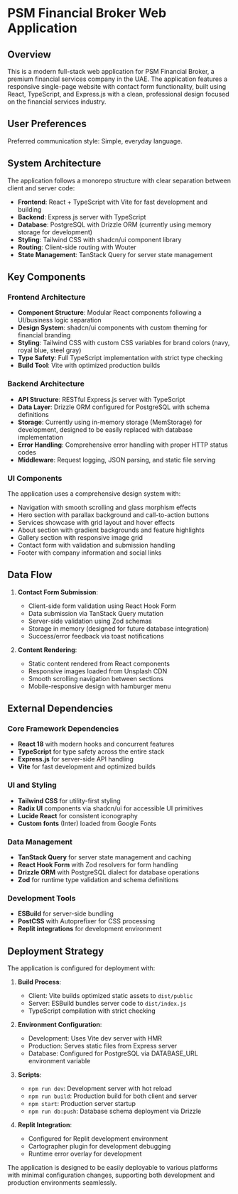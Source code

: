 # PSM Financial Broker Web Application

## Overview

This is a modern full-stack web application for PSM Financial Broker, a premium financial services company in the UAE. The application features a responsive single-page website with contact form functionality, built using React, TypeScript, and Express.js with a clean, professional design focused on the financial services industry.

## User Preferences

Preferred communication style: Simple, everyday language.

## System Architecture

The application follows a monorepo structure with clear separation between client and server code:

- **Frontend**: React + TypeScript with Vite for fast development and building
- **Backend**: Express.js server with TypeScript 
- **Database**: PostgreSQL with Drizzle ORM (currently using memory storage for development)
- **Styling**: Tailwind CSS with shadcn/ui component library
- **Routing**: Client-side routing with Wouter
- **State Management**: TanStack Query for server state management

## Key Components

### Frontend Architecture
- **Component Structure**: Modular React components following a UI/business logic separation
- **Design System**: shadcn/ui components with custom theming for financial branding
- **Styling**: Tailwind CSS with custom CSS variables for brand colors (navy, royal blue, steel gray)
- **Type Safety**: Full TypeScript implementation with strict type checking
- **Build Tool**: Vite with optimized production builds

### Backend Architecture
- **API Structure**: RESTful Express.js server with TypeScript
- **Data Layer**: Drizzle ORM configured for PostgreSQL with schema definitions
- **Storage**: Currently using in-memory storage (MemStorage) for development, designed to be easily replaced with database implementation
- **Error Handling**: Comprehensive error handling with proper HTTP status codes
- **Middleware**: Request logging, JSON parsing, and static file serving

### UI Components
The application uses a comprehensive design system with:
- Navigation with smooth scrolling and glass morphism effects
- Hero section with parallax background and call-to-action buttons
- Services showcase with grid layout and hover effects
- About section with gradient backgrounds and feature highlights  
- Gallery section with responsive image grid
- Contact form with validation and submission handling
- Footer with company information and social links

## Data Flow

1. **Contact Form Submission**: 
   - Client-side form validation using React Hook Form
   - Data submission via TanStack Query mutation
   - Server-side validation using Zod schemas
   - Storage in memory (designed for future database integration)
   - Success/error feedback via toast notifications

2. **Content Rendering**:
   - Static content rendered from React components
   - Responsive images loaded from Unsplash CDN
   - Smooth scrolling navigation between sections
   - Mobile-responsive design with hamburger menu

## External Dependencies

### Core Framework Dependencies
- **React 18** with modern hooks and concurrent features
- **TypeScript** for type safety across the entire stack
- **Express.js** for server-side API handling
- **Vite** for fast development and optimized builds

### UI and Styling
- **Tailwind CSS** for utility-first styling
- **Radix UI** components via shadcn/ui for accessible UI primitives
- **Lucide React** for consistent iconography
- **Custom fonts** (Inter) loaded from Google Fonts

### Data Management
- **TanStack Query** for server state management and caching
- **React Hook Form** with Zod resolvers for form handling
- **Drizzle ORM** with PostgreSQL dialect for database operations
- **Zod** for runtime type validation and schema definitions

### Development Tools
- **ESBuild** for server-side bundling
- **PostCSS** with Autoprefixer for CSS processing
- **Replit integrations** for development environment

## Deployment Strategy

The application is configured for deployment with:

1. **Build Process**:
   - Client: Vite builds optimized static assets to `dist/public`
   - Server: ESBuild bundles server code to `dist/index.js`
   - TypeScript compilation with strict checking

2. **Environment Configuration**:
   - Development: Uses Vite dev server with HMR
   - Production: Serves static files from Express server
   - Database: Configured for PostgreSQL via DATABASE_URL environment variable

3. **Scripts**:
   - `npm run dev`: Development server with hot reload
   - `npm run build`: Production build for both client and server
   - `npm start`: Production server startup
   - `npm run db:push`: Database schema deployment via Drizzle

4. **Replit Integration**:
   - Configured for Replit development environment
   - Cartographer plugin for development debugging
   - Runtime error overlay for development

The application is designed to be easily deployable to various platforms with minimal configuration changes, supporting both development and production environments seamlessly.